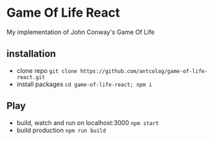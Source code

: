 # Game Of Life React

My implementation of John Conway's Game Of Life

## installation

- clone repo `git clone https://github.com/antcolag/game-of-life-react.git`
- install packages `cd game-of-life-react; npm i`

## Play

- build, watch and run on localhost:3000 `npm start`
- build production `npm run build`
